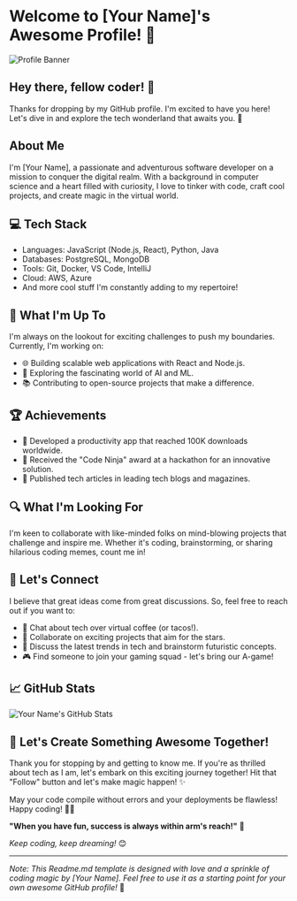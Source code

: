 # Welcome to [Your Name]'s Awesome Profile! 🚀

![Profile Banner](https://your-awesome-profile-image-link.jpg)

## Hey there, fellow coder! 👋

Thanks for dropping by my GitHub profile. I'm excited to have you here! Let's dive in and explore the tech wonderland that awaits you. 🌟

## About Me

I'm [Your Name], a passionate and adventurous software developer on a mission to conquer the digital realm. With a background in computer science and a heart filled with curiosity, I love to tinker with code, craft cool projects, and create magic in the virtual world.

## 💻 Tech Stack

- Languages: JavaScript (Node.js, React), Python, Java
- Databases: PostgreSQL, MongoDB
- Tools: Git, Docker, VS Code, IntelliJ
- Cloud: AWS, Azure
- And more cool stuff I'm constantly adding to my repertoire!

## 🚀 What I'm Up To

I'm always on the lookout for exciting challenges to push my boundaries. Currently, I'm working on:

- 🌐 Building scalable web applications with React and Node.js.
- 🤖 Exploring the fascinating world of AI and ML.
- 📚 Contributing to open-source projects that make a difference.

## 🏆 Achievements

- 🥇 Developed a productivity app that reached 100K downloads worldwide.
- 🏅 Received the "Code Ninja" award at a hackathon for an innovative solution.
- 📝 Published tech articles in leading tech blogs and magazines.

## 🔍 What I'm Looking For

I'm keen to collaborate with like-minded folks on mind-blowing projects that challenge and inspire me. Whether it's coding, brainstorming, or sharing hilarious coding memes, count me in!

## 🤝 Let's Connect

I believe that great ideas come from great discussions. So, feel free to reach out if you want to:

- 🌮 Chat about tech over virtual coffee (or tacos!).
- 🌟 Collaborate on exciting projects that aim for the stars.
- 📣 Discuss the latest trends in tech and brainstorm futuristic concepts.
- 🎮 Find someone to join your gaming squad - let's bring our A-game!

## 📈 GitHub Stats

![Your Name's GitHub Stats](https://github-readme-stats.vercel.app/api?username=your-github-username&show_icons=true&theme=radical)

## 🎉 Let's Create Something Awesome Together!

Thank you for stopping by and getting to know me. If you're as thrilled about tech as I am, let's embark on this exciting journey together! Hit that "Follow" button and let's make magic happen! ✨

May your code compile without errors and your deployments be flawless! Happy coding! 🚀🔥

**"When you have fun, success is always within arm's reach!"** 🎯

_Keep coding, keep dreaming!_ 😊

---

*Note: This Readme.md template is designed with love and a sprinkle of coding magic by [Your Name]. Feel free to use it as a starting point for your own awesome GitHub profile!* 🌟
